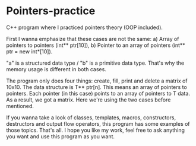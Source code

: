# Pointers-practice
C++ program where I practiced pointers theory (OOP included).

First I wanna emphasize that these cases are not the same:
	a) Array of pointers to pointers (int** ptr[10]),
	b) Pointer to an array of pointers (int** ptr = new int*[10]).
      
"a" is a structured data type / "b" is a primitive data type. That's why the memory usage is different in both cases.

The program only does four things: create, fill, print and delete a matrix of 10x10.
The data structure is T** ptr[n]. This means an array of pointers to pointers. Each pointer (in this case) points to an array of pointers to T data. As a result, we got a matrix. Here we're using the two cases before mentioned.

If you wanna take a look of classes, templates, macros, constructors, destructors and output flow operators, this program has some examples of those topics. 
That's all. I hope you like my work, feel free to ask anything you want and use this program as you want.
